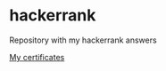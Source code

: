 # hackerrank
Repository with my hackerrank answers

[My certificates](https://www.hackerrank.com/certificates/eca36835aa82)
